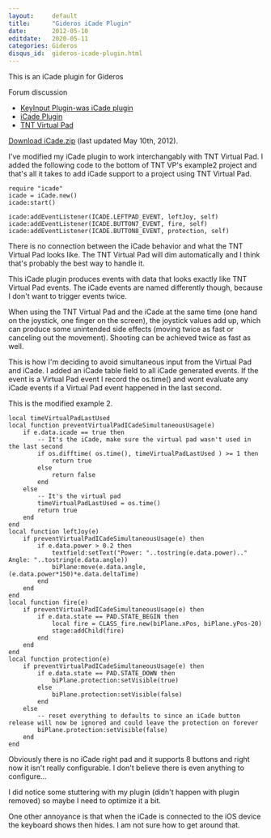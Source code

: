```yaml
---
layout:     default
title:      "Gideros iCade Plugin"
date:       2012-05-10
editdate:   2020-05-11
categories: Gideros
disqus_id:  gideros-icade-plugin.html
---
```


This is an iCade plugin for Gideros

Forum discussion

- [KeyInput Plugin-was iCade plugin](http://giderosmobile.com/forum/discussion/758/keyinput-plugin-was-icade-plugin)
- [iCade Plugin](http://giderosmobile.com/forum/discussion/741/icade-plugin)
- [TNT Virtual Pad](http://giderosmobile.com/forum/discussion/869/tnt-virtual-pad-video-preview#Item_25)

[Download iCade.zip](../blog/iCade.zip) (last updated May 10th, 2012).

I've modified my iCade plugin to work interchangably with TNT Virtual Pad. I added the following code to the bottom of TNT VP's example2 project and that's all it takes to add iCade support to a project using TNT Virtual Pad.

    require "icade"
    icade = iCade.new()
    icade:start()

    icade:addEventListener(ICADE.LEFTPAD_EVENT, leftJoy, self)
    icade:addEventListener(ICADE.BUTTON7_EVENT, fire, self)
    icade:addEventListener(ICADE.BUTTON8_EVENT, protection, self)

There is no connection between the iCade behavior and what the TNT Virtual Pad looks like. The TNT Virtual Pad will dim automatically and I think that's probably the best way to handle it.

This iCade plugin produces events with data that looks exactly like TNT Virtual Pad events.  The iCade events are named differently though, because I don't want to trigger events twice.

When using the TNT Virtual Pad and the iCade at the same time (one hand on the joystick, one finger on the screen), the joystick values add up, which can produce some unintended side effects (moving twice as fast or canceling out the movement). Shooting can be achieved twice as fast as well.

This is how I'm deciding to avoid simultaneous input from the Virtual Pad and iCade.  I added an iCade table field to all iCade generated events.  If the event is a Virtual Pad event I record the os.time() and wont evaluate any iCade events if a Virtual Pad event happened in the last second.

This is the modified example 2.

    local timeVirtualPadLastUsed
    local function preventVirtualPadICadeSimultaneousUsage(e)
        if e.data.icade == true then
            -- It's the iCade, make sure the virtual pad wasn't used in the last second
            if os.difftime( os.time(), timeVirtualPadLastUsed ) >= 1 then
                return true
            else
                return false
            end
        else
            -- It's the virtual pad
            timeVirtualPadLastUsed = os.time()
            return true
        end
    end
    local function leftJoy(e)
        if preventVirtualPadICadeSimultaneousUsage(e) then
            if e.data.power > 0.2 then
                textfield:setText("Power: "..tostring(e.data.power).." Angle: "..tostring(e.data.angle))
                biPlane:move(e.data.angle, (e.data.power*150)*e.data.deltaTime)
            end
        end
    end
    local function fire(e)
        if preventVirtualPadICadeSimultaneousUsage(e) then
            if e.data.state == PAD.STATE_BEGIN then
                local fire = CLASS_fire.new(biPlane.xPos, biPlane.yPos-20)
                stage:addChild(fire)
            end
        end
    end
    local function protection(e)
        if preventVirtualPadICadeSimultaneousUsage(e) then
            if e.data.state == PAD.STATE_DOWN then
                biPlane.protection:setVisible(true)
            else
                biPlane.protection:setVisible(false)
            end
        else
            -- reset everything to defaults to since an iCade button release will now be ignored and could leave the protection on forever
            biPlane.protection:setVisible(false)
        end
    end

Obviously there is no iCade right pad and it supports 8 buttons and right now it isn't really configurable. I don't believe there is even anything to configure...

I did notice some stuttering with my plugin (didn't happen with plugin removed) so maybe I need to optimize it a bit.

One other annoyance is that when the iCade is connected to the iOS device the keyboard shows then hides. I am not sure how to get around that.
